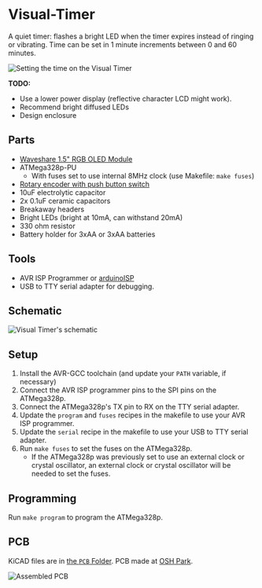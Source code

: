 # Visual-Timer

A quiet timer: flashes a bright LED when the timer expires instead of ringing 
or vibrating.  Time can be set in 1 minute increments between 0 and 60 minutes.

![Setting the time on the Visual Timer](../assets/Image.jpg?raw=true)

**TODO:**
- Use a lower power display (reflective character LCD might work).
- Recommend bright diffused LEDs
- Design enclosure

## Parts

- [Waveshare 1.5" RGB OLED Module](https://www.waveshare.com/wiki/1.5inch_RGB_OLED_Module)
- ATMega328p-PU
    - With fuses set to use internal 8MHz clock (use Makefile: `make fuses`)
- [Rotary encoder with push button switch](https://www.amazon.com/dp/B0197X1UZY/ref=cm_sw_em_r_mt_dp_U_0rAEDbP2TPZJZ)
- 10uF electrolytic capacitor
- 2x 0.1uF ceramic capacitors
- Breakaway headers
- Bright LEDs (bright at 10mA, can withstand 20mA)
- 330 ohm resistor
- Battery holder for 3xAA or 3xAA batteries

## Tools

- AVR ISP Programmer or [arduinoISP](https://www.arduino.cc/en/tutorial/arduinoISP)
- USB to TTY serial adapter for debugging.

## Schematic

![Visual Timer's schematic](../assets/Schematic.png?raw=true)

## Setup

1. Install the AVR-GCC toolchain (and update your `PATH` variable, if necessary)
2. Connect the AVR ISP programmer pins to the SPI pins on the ATMega328p.
3. Connect the ATMega328p's TX pin to RX on the TTY serial adapter.
4. Update the `program` and `fuses` recipes in the makefile to use your AVR 
ISP programmer.
5. Update the `serial` recipe in the makefile to use your USB to TTY serial 
adapter.
6. Run `make fuses` to set the fuses on the ATMega328p.
    - If the ATMega328p was previously set to use an external clock or crystal 
    oscillator, an external clock or crystal oscillator will be needed to set 
    the fuses.

## Programming

Run `make program` to program the ATMega328p.

## PCB

KiCAD files are in [the `PCB` Folder](./PCB).  PCB made at [OSH Park](https://oshpark.com/).

![Assembled PCB](../assets/PCB.jpg?raw=true)

